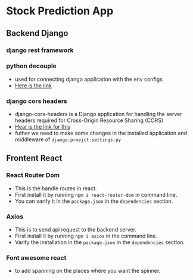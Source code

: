 # Stock Prediction App
## Backend Django
### django rest framework
### python decouple
- used for connecting django application with the env configs
- [Here is the link](https://pypi.org/project/python-decouple/)

### django cors headers
- django-cors-headers is a Django application for handling the server headers required for Cross-Origin Resource Sharing (CORS)
- [Hear is the link for this](https://pypi.org/project/django-cors-headers/)
- futher we need to make some changes in the installed application and middleware of `django:proejct:settings.py`


## Frontent React
### React Router Dom
- This is the handle routes in react.
- First install it by running `npm i react-router-dom` in command line.
- You can varify it in the `package.json` in the `dependencies` section.

### Axios
- This is to send api request to the backend server.
- First install it by running `npm i axios` in the command line.
- Varify the installation  in the `package.json` in the `dependencies` section.

### Font awesome react
- to add spanning on the places where you want the spinner.
